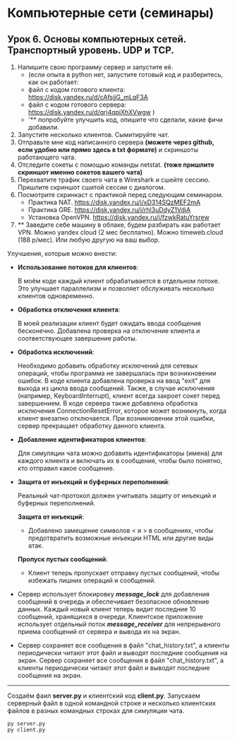 # Компьютерные сети (семинары)
## Урок 6. Основы компьютерных сетей. Транспортный уровень. UDP и TCP.
1. Напишите свою программу сервер и запустите её. 
   - (если опыта в python нет, запустите готовый код и разберитесь, как он работает:
   - файл с кодом готового клиента: https://disk.yandex.ru/d/cAfsjjG_mLqF3A 
   - файл с кодом готового сервера: https://disk.yandex.ru/d/qrj4qpiXhXVwgw ) 
   - '** попробуйте улучшить код, опишите что сделали, какие фичи добавили.
2. Запустите несколько клиентов. Сымитируйте чат.
3. Отправьте мне код написанного сервера __(можете через github, если удобно или прямо здесь в txt формате)__ и скриншоты работающего чата.
4. Отследите сокеты с помощью команды netstat. __(тоже пришлите скриншот именно сокетов вашего чата)__
5. Перехватите трафик своего чата в Wireshark и cшейте сессию. Пришлите скриншот сшитой сессии с диалогом.
6. Посмотрите скринкаст с практикой перед следующим семинаром.
   - Практика NAT. https://disk.yandex.ru/i/xD314SQzMEF2mA
   - Практика GRE. https://disk.yandex.ru/i/rhl3uDdyZ1VdjA
   - Установка OpenVPN. https://disk.yandex.ru/i/fzwkRatuYrsrew
7. ** Заведите себе машину в облаке, будем разбирать как работает VPN. Можно yandex cloud (2 мес бесплатно). Можно timeweb.cloud (188 р/мес). Или любую другую на ваш выбор.

Улучшения, которые можно внести:

- __Использование потоков для клиентов__: 
    
    В моём коде каждый клиент обрабатывается в отдельном потоке. Это улучшает параллелизм и позволяет обслуживать несколько клиентов одновременно.

- __Обработка отключения клиента__: 
  
    В моей реализации клиент будет ожидать ввода сообщения бесконечно. Добавлена проверка на отключение клиента и соответствующее завершение работы.

- __Обработка исключений__: 
    
    Необходимо добавить обработку исключений для сетевых операций, чтобы программа не завершалась при возникновении ошибок. В коде клиента добавлена проверка на ввод "exit" для выхода из цикла ввода сообщений. Также, в случае исключения (например, KeyboardInterrupt), клиент всегда закроет сокет перед завершением. В коде сервера также добавлена обработка исключения ConnectionResetError, которое может возникнуть, когда клиент внезапно отключается. При возникновении этой ошибки, сервер прекращает обработку данного клиента.


- __Добавление идентификаторов клиентов__:
    
    Для симуляции чата можно добавить идентификаторы (имена) для каждого клиента и включать их в сообщения, чтобы было понятно, кто отправил какое сообщение.

- __Защита от инъекций и буферных переполнений__: 
    
    Реальный чат-протокол должен учитывать защиту от инъекций и буферных переполнений. 

    __Защита от инъекций__: 
    - Добавлено замещение символов < и > в сообщениях, чтобы предотвратить возможные инъекции HTML или другие виды атак.

    __Пропуск пустых сообщений__: 
    - Клиент теперь пропускает отправку пустых сообщений, чтобы избежать лишних операций и сообщений.

- Сервер использует блокировку ___message_lock___ для добавления сообщений в очередь и обеспечивает безопасное обновление данных. Каждый новый клиент теперь видит последние 10 сообщений, хранящихся в очереди.  Клиентское приложение использует отдельный поток ___message_receiver___ для непрерывного приема сообщений от сервера и вывода их на экран.
- Сервер сохраняет все сообщения в файл "chat_history.txt", а клиенты периодически читают этот файл и выводят последние сообщения на экран.
Сервер сохраняет все сообщения в файл "chat_history.txt", а клиенты периодически читают этот файл и выводят последние сообщения на экран.
****
Создаём фаил __server.py__ и клиентский код __client.py__. Запускаем серверный файл в одной командной строке и несколько клиентских файлов в разных командных строках для симуляции чата.
```
py server.py
py client.py
```
